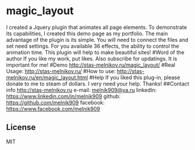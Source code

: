 # magic_layout
I created a Jquery plugin that animates all page elements. To demonstrate its capabilities, I created this demo page as my portfolio. The main advantage of the plugin is its simple. You will need to connect the files and set need settings. For you available 36 effects, the ability to control the animation time. This plugin will help to make beautiful sites! 
#Word of the author
If you like my work, put likes. Also subscribe for updatings. It is important for me!
#Demo
http://stas-melnikov.ru/magic_layout/
#Real Usage:
http://stas-melnikov.ru/
#How to use:
http://stas-melnikov.ru/en/magic_layout.html
#Help
If you liked this plug-in, please donate to me to steam of dollars. I very need your help. Thanks!
##Contact info
http://stas-melnikov.ru
e-mail: melnik909@ya.ru
linkedIn: https://www.linkedin.com/in/melnik909
github: https://github.com/melnik909
facebook: https://www.facebook.com/melnik909
## License
MIT

